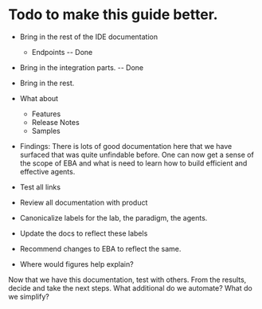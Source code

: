 # Todo to make this guide better.

* Bring in the rest of the IDE documentation
  * Endpoints -- Done
* Bring in the integration parts. -- Done
* Bring in the rest.
* What about
  * Features
  * Release Notes
  * Samples

* Findings: There is lots of good documentation here that we have surfaced that was quite unfindable before.  One can now get a sense of the scope of EBA and what is need to learn how to build efficient and effective agents.
* Test all links
* Review all documentation with product
* Canonicalize labels for the lab, the paradigm, the agents.
* Update the docs to reflect these labels
* Recommend changes to EBA to reflect the same.
* Where would figures help explain?

Now that we have this documentation, test with others.
From the results, decide and take the next steps.
What additional do we automate?
What do we simplify?

